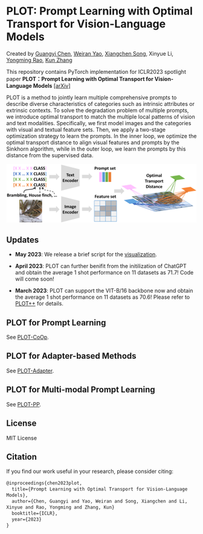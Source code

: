 # PLOT: Prompt Learning with Optimal Transport for Vision-Language Models
Created by [Guangyi Chen](https://chengy12.github.io/), [Weiran Yao](https://weirayao.github.io/), [Xiangchen Song](https://xiangchensong.github.io/), Xinyue Li, [Yongming Rao](https://raoyongming.github.io/), [Kun Zhang](https://www.andrew.cmu.edu/user/kunz1/)

This repository contains PyTorch implementation for ICLR2023 spotlight paper __PLOT：Prompt Learning with Optimal Transport for Vision-Language Models__ [[arXiv]](https://arxiv.org/abs/2210.01253)

PLOT is a method to jointly learn multiple comprehensive prompts to describe diverse characteristics of categories such as intrinsic attributes or extrinsic contexts. To solve the degradation problem of multiple prompts, we introduce optimal transport to match the multiple local patterns of vision and text modalities. Specifically, we first model images and the categories with visual and textual feature sets. Then, we apply a two-stage optimization strategy to learn the prompts. In the inner loop, we optimize the optimal transport distance to align visual features and prompts by the Sinkhorn algorithm, while in the outer loop, we learn the prompts by this distance from the supervised data.

![intro](figs/framework.png)

## Updates

- **May 2023**: We release a brief script for the [visualization](visualization.py).

- **April 2023**: PLOT can further benifit from the initilization of ChatGPT and obtain the average 1 shot performance on 11 datasets as 71.7!  Code will come soon!

- **March 2023**: PLOT can support the VIT-B/16 backbone now and obtain the average 1 shot performance on 11 datasets as 70.6!  Please refer to [PLOT++](plot-pp/) for details.


## PLOT for Prompt Learning  

See [PLOT-CoOp](plot-coop/).


## PLOT for Adapter-based Methods

See [PLOT-Adapter](plot-adapter/).

## PLOT for Multi-modal Prompt Learning

See [PLOT-PP](plot-pp/).

## License
MIT License

## Citation
If you find our work useful in your research, please consider citing:
```
@inproceedings{chen2023plot,
  title={Prompt Learning with Optimal Transport for Vision-Language Models},
  author={Chen, Guangyi and Yao, Weiran and Song, Xiangchen and Li, Xinyue and Rao, Yongming and Zhang, Kun}
  booktitle={ICLR},
  year={2023}
}
```
